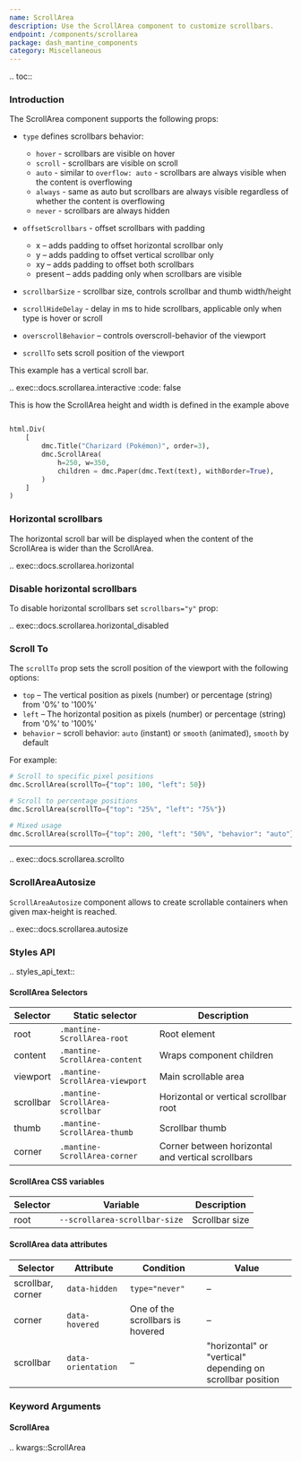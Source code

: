 ```yaml
---
name: ScrollArea
description: Use the ScrollArea component to customize scrollbars.
endpoint: /components/scrollarea
package: dash_mantine_components
category: Miscellaneous
---
```


.. toc::

### Introduction

The ScrollArea component supports the following props:

- `type` defines scrollbars behavior:
    - `hover` - scrollbars are visible on hover
    - `scroll` - scrollbars are visible on scroll
    - `auto` - similar to `overflow: auto` - scrollbars are always visible when the content is overflowing
    - `always` - same as auto but scrollbars are always visible regardless of whether the content is overflowing
    - `never` - scrollbars are always hidden
- `offsetScrollbars` - offset scrollbars with padding
    - x – adds padding to offset horizontal scrollbar only
    - y – adds padding to offset vertical scrollbar only
    - xy – adds padding to offset both scrollbars
    - present – adds padding only when scrollbars are visible

- `scrollbarSize` - scrollbar size, controls scrollbar and thumb width/height
- `scrollHideDelay` - delay in ms to hide scrollbars, applicable only when type is hover or scroll
- `overscrollBehavior` – controls overscroll-behavior of the viewport
- `scrollTo` sets scroll position of the viewport

This example has a vertical scroll bar. 

.. exec::docs.scrollarea.interactive
   :code: false

This is how the ScrollArea height and width is defined in the example above 

```python

html.Div(
    [
        dmc.Title("Charizard (Pokémon)", order=3),
        dmc.ScrollArea(
            h=250, w=350,
            children = dmc.Paper(dmc.Text(text), withBorder=True),        
        )
    ]
)
```
### Horizontal scrollbars

The horizontal scroll bar will be displayed when the content of the ScrollArea is wider than the ScrollArea.

.. exec::docs.scrollarea.horizontal


### Disable horizontal scrollbars
To disable horizontal scrollbars set `scrollbars="y"` prop:


.. exec::docs.scrollarea.horizontal_disabled

### Scroll To

The `scrollTo` prop sets the scroll position of the viewport with the following options:

  * `top` – The vertical position as pixels (number) or percentage (string) from '0%' to '100%'
  * `left` – The horizontal position as pixels (number) or percentage (string) from '0%' to '100%'
  * `behavior` – scroll behavior: `auto` (instant) or `smooth` (animated), `smooth` by default

For example:

```python
# Scroll to specific pixel positions
dmc.ScrollArea(scrollTo={"top": 100, "left": 50})

# Scroll to percentage positions
dmc.ScrollArea(scrollTo={"top": "25%", "left": "75%"})

# Mixed usage
dmc.ScrollArea(scrollTo={"top": 200, "left": "50%", "behavior": "auto"})
```

---

.. exec::docs.scrollarea.scrollto

### ScrollAreaAutosize

`ScrollAreaAutosize` component allows to create scrollable containers when given max-height is reached.

.. exec::docs.scrollarea.autosize


### Styles API

.. styles_api_text::

####  ScrollArea Selectors
| Selector  | Static selector                 | Description                                       |
| --------- | ------------------------------- | ------------------------------------------------- |
| root      | `.mantine-ScrollArea-root`      | Root element                                      |
| content   | `.mantine-ScrollArea-content`   | Wraps component children                          |
| viewport  | `.mantine-ScrollArea-viewport`  | Main scrollable area                              |
| scrollbar | `.mantine-ScrollArea-scrollbar` | Horizontal or vertical scrollbar root             |
| thumb     | `.mantine-ScrollArea-thumb`     | Scrollbar thumb                                   |
| corner    | `.mantine-ScrollArea-corner`    | Corner between horizontal and vertical scrollbars |



#### ScrollArea CSS variables

| Selector | Variable                     | Description    |
|----------|------------------------------|----------------|
| root     | `--scrollarea-scrollbar-size`   | Scrollbar size |


#### ScrollArea data attributes

| Selector         | Attribute          | Condition                          | Value                               |
|------------------|--------------------|------------------------------------|-------------------------------------|
| scrollbar, corner| `data-hidden`         | `type="never"`                     | –                                   |
| corner           | `data-hovered`        | One of the scrollbars is hovered   | –                                   |
| scrollbar        | `data-orientation`    | –                                  | "horizontal" or "vertical" depending on scrollbar position |




### Keyword Arguments

#### ScrollArea

.. kwargs::ScrollArea
